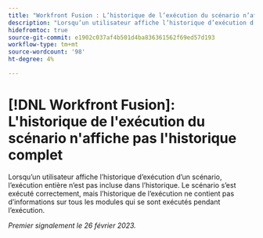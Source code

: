 ```yaml
---
title: "Workfront Fusion : L’historique de l’exécution du scénario n’affiche pas l’historique complet."
description: "Lorsqu’un utilisateur affiche l’historique d’exécution d’un scénario, l’exécution entière n’est pas incluse dans l’historique. Le scénario s’est exécuté correctement, mais l’historique de l’exécution ne contient pas d’informations sur tous les modules qui se sont exécutés pendant l’exécution."
hidefromtoc: true
source-git-commit: e1902c037af4b501d4ba836361562f69ed57d193
workflow-type: tm+mt
source-wordcount: '98'
ht-degree: 4%

---
```



# [!DNL Workfront Fusion]: L&#39;historique de l&#39;exécution du scénario n&#39;affiche pas l&#39;historique complet

Lorsqu’un utilisateur affiche l’historique d’exécution d’un scénario, l’exécution entière n’est pas incluse dans l’historique. Le scénario s’est exécuté correctement, mais l’historique de l’exécution ne contient pas d’informations sur tous les modules qui se sont exécutés pendant l’exécution.

_Premier signalement le 26 février 2023._

